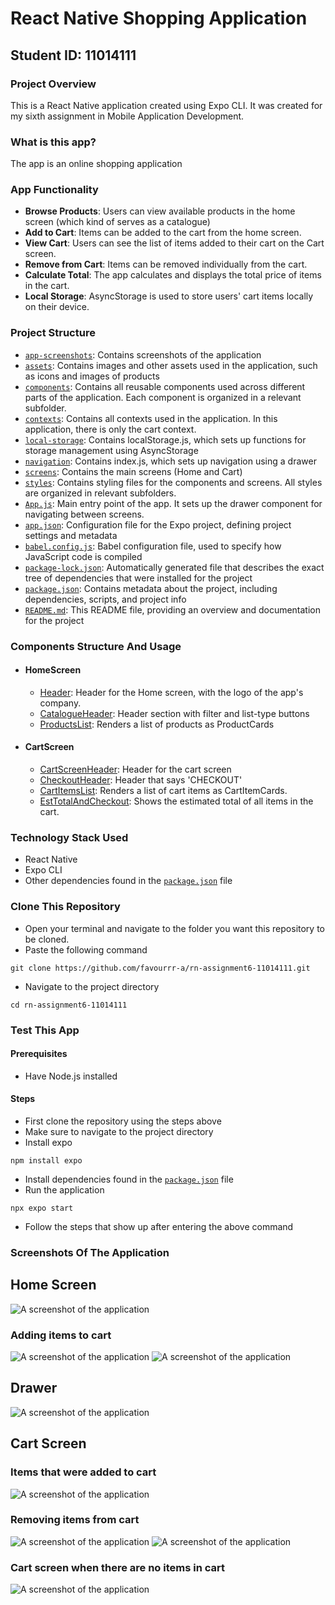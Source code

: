 # React Native Shopping Application
## Student ID: 11014111
### Project Overview
This is a React Native application created using Expo CLI. It was created for my sixth assignment in Mobile Application Development. 

### What is this app?
The app is an online shopping application

### App Functionality
- **Browse Products**: Users can view available products in the home screen (which kind of serves as a catalogue)
- **Add to Cart**: Items can be added to the cart from the home screen.
- **View Cart**: Users can see the list of items added to their cart on the Cart screen.
- **Remove from Cart**: Items can be removed individually from the cart.
- **Calculate Total**: The app calculates and displays the total price of items in the cart.
- **Local Storage**: AsyncStorage is used to store users' cart items locally on their device.

### Project Structure
- [`app-screenshots`](./app-screenshots/): Contains screenshots of the application
- [`assets`](./assets/): Contains images and other assets used in the application, such as icons and images of products
- [`components`](./components/): Contains all reusable components used across different parts of the application. Each component is organized in a relevant subfolder.
- [`contexts`](./contexts/): Contains all contexts used in the application. In this application, there is only the cart context.
- [`local-storage`](./local-storage/): Contains localStorage.js, which sets up functions for storage management using AsyncStorage
- [`navigation`](./navigation/): Contains index.js, which sets up navigation using a drawer 
- [`screens`](./screens/): Contains the main screens (Home and Cart)
- [`styles`](./styles/): Contains styling files for the components and screens. All styles are organized in relevant subfolders.
- [`App.js`](./App.js): Main entry point of the app. It sets up the drawer component for navigating between screens.
- [`app.json`](./app.json): Configuration file for the Expo project, defining project settings and metadata
- [`babel.config.js`](./babel.config.js): Babel configuration file, used to specify how JavaScript code is compiled
- [`package-lock.json`](./package-lock.json): Automatically generated file that describes the exact tree of dependencies that were installed for the project
- [`package.json`](./package.json): Contains metadata about the project, including dependencies, scripts, and project info
- [`README.md`](./README.md): This README file, providing an overview and documentation for the project

### Components Structure And Usage
- #### HomeScreen
    - <u>Header</u>: Header for the Home screen, with the logo of the app's company.
    - <u>CatalogueHeader</u>: Header section with filter and list-type buttons
    - <u>ProductsList</u>: Renders a list of products as ProductCards        

- #### CartScreen
    - <u>CartScreenHeader</u>: Header for the cart screen
    - <u>CheckoutHeader</u>: Header that says 'CHECKOUT'
    - <u>CartItemsList</u>: Renders a list of cart items as CartItemCards.
    - <u>EstTotalAndCheckout</u>: Shows the estimated total of all items in the cart.

### Technology Stack Used

- React Native
- Expo CLI
- Other dependencies found in the [`package.json`](./package.json) file

### Clone This Repository
- Open your terminal and navigate to the folder you want this repository to be cloned.
- Paste the following command
```
git clone https://github.com/favourrr-a/rn-assignment6-11014111.git
```
- Navigate to the project directory
```
cd rn-assignment6-11014111
```

### Test This App
#### Prerequisites
- Have Node.js installed

#### Steps
- First clone the repository using the steps above
- Make sure to navigate to the project directory
- Install expo
```
npm install expo
```
- Install dependencies found in the [`package.json`](./package.json) file
- Run the application
```
npx expo start
```
- Follow the steps that show up after entering the above command

### Screenshots Of The Application
## Home Screen
![A screenshot of the application](app-screenshots/app-screenshot-1.jpg)
### Adding items to cart
![A screenshot of the application](app-screenshots/app-screenshot-2.jpg)
![A screenshot of the application](app-screenshots/app-screenshot-3.jpg)
## Drawer
![A screenshot of the application](app-screenshots/app-screenshot-4.jpg)
## Cart Screen
### Items that were added to cart
![A screenshot of the application](app-screenshots/app-screenshot-5.jpg)

### Removing items from cart
![A screenshot of the application](app-screenshots/app-screenshot-6.jpg)
![A screenshot of the application](app-screenshots/app-screenshot-7.jpg)

### Cart screen when there are no items in cart
![A screenshot of the application](app-screenshots/app-screenshot-8.jpg)